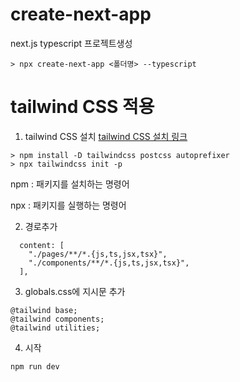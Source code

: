 # create-next-app

next.js typescript 프로젝트생성

```
> npx create-next-app <폴더명> --typescript
```

# tailwind CSS 적용

1. tailwind CSS 설치
   [tailwind CSS 설치 링크](https://tailwindcss.com/docs/installation)

```
> npm install -D tailwindcss postcss autoprefixer
> npx tailwindcss init -p
```

npm : 패키지를 설치하는 명령어

npx : 패키지를 실행하는 명령어

2. 경로추가

```
  content: [
    "./pages/**/*.{js,ts,jsx,tsx}",
    "./components/**/*.{js,ts,jsx,tsx}",
  ],
```

3. globals.css에 지시문 추가

```
@tailwind base;
@tailwind components;
@tailwind utilities;
```

4. 시작

```
npm run dev
```
